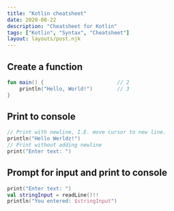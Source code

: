 ```yaml
---
title: "Kotlin cheatsheet"
date: 2020-08-22
description: "Cheatsheet for Kotlin"
tags: ["Kotlin", "Syntax", "Cheatsheet"]
layout: layouts/post.njk
---
```


## Create a function
```kotlin
fun main() {                        // 2
    println("Hello, World!")        // 3
}
```

## Print to console
```kotlin
// Print with newline, I.E. move cursor to new line.
println("Hello Werldz!")
// Print without adding newline
print("Enter text: ")
```

## Prompt for input and print to console
```kotlin
print("Enter text: ")
val stringInput = readLine()!!
println("You entered: $stringInput")
```
